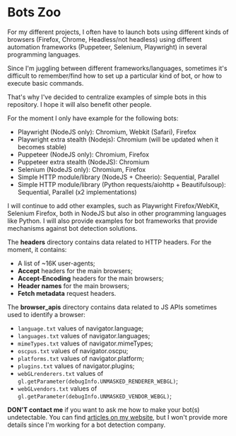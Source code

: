 # Bots Zoo

For my different projects, I often have to launch bots using different kinds of browsers (Firefox, Chrome, Headless/not headless) using different automation frameworks (Puppeteer, Selenium, Playwright) in several programming languages. 

Since I'm juggling between different frameworks/languages, sometimes it's difficult to remember/find how to set up a particular kind of bot, or how to execute basic commands. 

That's why I've decided to centralize examples of simple bots in this repository. I hope it will also benefit other people.

For the moment I only have example for the following bots:
- Playwright (NodeJS only): Chromium, Webkit (Safari), Firefox
- Playwright extra stealth (Nodejs): Chromium (will be updated when it becomes stable)
- Puppeteer (NodeJS only): Chromium, Firefox
- Puppeteer extra stealth (NodeJS): Chromium
- Selenium (NodeJS only): Chromium, Firefox
- Simple HTTP module/library (NodeJS + Cheerio): Sequential, Parallel
- Simple HTTP module/library (Python requests/aiohttp + Beautifulsoup): Sequential, Parallel (x2 implementations)

I will continue to add other examples, such as Playwright Firefox/WebKit, Selenium Firefox, both in NodeJS but also in other programming languages like Python.
I will also provide examples for bot frameworks that provide mechanisms against bot detection solutions.

The **headers** directory contains data related to HTTP headers.
For the moment, it contains:
- A list of ~16K user-agents;
- **Accept** headers for the main browsers;
- **Accept-Encoding** headers for the main browsers;
- **Header names** for the main browsers;
- **Fetch metadata** request headers.

The **browser_apis** directory contains data related to JS APIs sometimes used to identify a browser:
- ```language.txt``` values of navigator.language;
- ```languages.txt``` values of navigator.languages;
- ```mimeTypes.txt``` values of navigator.mimeTypes;
- ```oscpus.txt``` values of navigator.oscpu;
- ```platforms.txt``` values of navigator.platform;
- ```plugins.txt``` values of navigator.plugins;
- ```webGLrenderers.txt``` values of ```gl.getParameter(debugInfo.UNMASKED_RENDERER_WEBGL)```;
- ```webGLvendors.txt``` values of ```gl.getParameter(debugInfo.UNMASKED_VENDOR_WEBGL)```;

**DON'T contact me** if you want to ask me how to make your bot(s) undetectable. 
You can find [articles on my website](https://antoinevastel.com/categories.html#Bot-detection-ref), but I won't provide more details since I'm working for a bot detection company.

